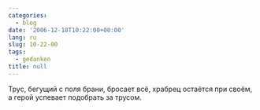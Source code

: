```yaml
---
categories:
  - blog
date: '2006-12-18T10:22:00+00:00'
lang: ru
slug: 10-22-00
tags:
  - gedanken
title: null
---
```




Трус, бегущий с поля брани, бросает всё, храбрец остаётся при своём, а герой успевает подобрать за трусом.
